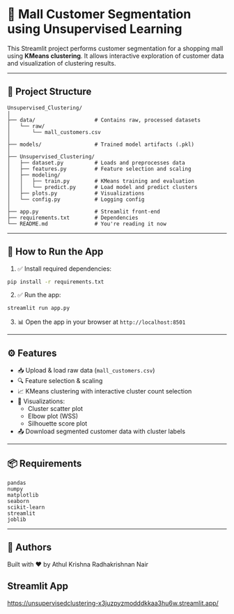 # 🧠 Mall Customer Segmentation using Unsupervised Learning

This Streamlit project performs customer segmentation for a shopping mall using **KMeans clustering**. It allows interactive exploration of customer data and visualization of clustering results.

---

## 📂 Project Structure

```
Unsupervised_Clustering/
│
├── data/                   # Contains raw, processed datasets
│   └── raw/
│       └── mall_customers.csv
│
├── models/                 # Trained model artifacts (.pkl)
│
├── Unsupervised_Clustering/
│   ├── dataset.py          # Loads and preprocesses data
│   ├── features.py         # Feature selection and scaling
│   ├── modeling/
│   │   ├── train.py        # KMeans training and evaluation
│   │   └── predict.py      # Load model and predict clusters
│   ├── plots.py            # Visualizations
│   └── config.py           # Logging config
│
├── app.py                  # Streamlit front-end
├── requirements.txt        # Dependencies
└── README.md               # You're reading it now
```

---

## 🚀 How to Run the App

1. ✅ Install required dependencies:

```bash
pip install -r requirements.txt
```

2. ✅ Run the app:

```bash
streamlit run app.py
```

3. 📊 Open the app in your browser at `http://localhost:8501`

---

## ⚙️ Features

- 📥 Upload & load raw data (`mall_customers.csv`)
- 🔍 Feature selection & scaling
- 📈 KMeans clustering with interactive cluster count selection
- 🎨 Visualizations:
  - Cluster scatter plot
  - Elbow plot (WSS)
  - Silhouette score plot
- 📤 Download segmented customer data with cluster labels

---

## 📦 Requirements

```
pandas
numpy
matplotlib
seaborn
scikit-learn
streamlit
joblib
```

---

## 🧠 Authors

Built with ❤️ by Athul Krishna Radhakrishnan Nair

## Streamlit App

https://unsupervisedclustering-x3juzpyzmodddkkaa3hu6w.streamlit.app/
